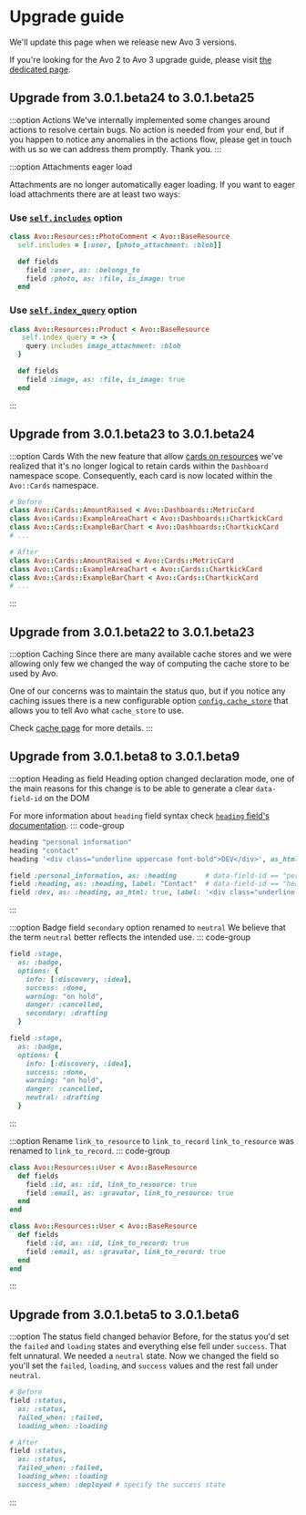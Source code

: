 # Upgrade guide

We'll update this page when we release new Avo 3 versions.

If you're looking for the Avo 2 to Avo 3 upgrade guide, please visit [the dedicated page](./avo-2-avo-3-upgrade).

## Upgrade from 3.0.1.beta24 to 3.0.1.beta25

:::option Actions
We've internally implemented some changes around actions to resolve certain bugs. No action is needed from your end, but if you happen to notice any anomalies in the actions flow, please get in touch with us so we can address them promptly. Thank you.
:::

:::option Attachments eager load

Attachments are no longer automatically eager loading. If you want to eager load attachments there are at least two ways:

### Use [`self.includes`](resources.html#self_includes) option

```ruby
class Avo::Resources::PhotoComment < Avo::BaseResource
  self.includes = [:user, [photo_attachment: :blob]]

  def fields
    field :user, as: :belongs_to
    field :photo, as: :file, is_image: true
  end
```

### Use [`self.index_query`](customization.html#custom-scope-for-index-page) option
```ruby
class Avo::Resources::Product < Avo::BaseResource
   self.index_query = -> {
    query.includes image_attachment: :blob
  }

  def fields
    field :image, as: :file, is_image: true
  end
```

:::

## Upgrade from 3.0.1.beta23 to 3.0.1.beta24

:::option Cards
With the new feature that allow [cards on resources](resources.html#cards)  we've realized that it's no longer logical to retain cards within the `Dashboard` namespace scope. Consequently, each card is now located within the `Avo::Cards` namespace.

```ruby
# Before
class Avo::Cards::AmountRaised < Avo::Dashboards::MetricCard
class Avo::Cards::ExampleAreaChart < Avo::Dashboards::ChartkickCard
class Avo::Cards::ExampleBarChart < Avo::Dashboards::ChartkickCard
# ...

# After
class Avo::Cards::AmountRaised < Avo::Cards::MetricCard
class Avo::Cards::ExampleAreaChart < Avo::Cards::ChartkickCard
class Avo::Cards::ExampleBarChart < Avo::Cards::ChartkickCard
# ...

```
:::


## Upgrade from 3.0.1.beta22 to 3.0.1.beta23
:::option Caching
Since there are many available cache stores and we were allowing only few we changed the way of computing the cache store to be used by Avo.

One of our concerns was to maintain the status quo, but if you notice any caching issues there is a new configurable option [`config.cache_store`](cache#custom-selection) that allows you to tell Avo what `cache_store` to use.

Check [cache page](cache) for more details.
:::

## Upgrade from 3.0.1.beta8 to 3.0.1.beta9
:::option Heading as field
Heading option changed declaration mode, one of the main reasons for this change is to be able to generate a clear `data-field-id` on the DOM

For more information about `heading` field syntax check [`heading` field's documentation](./fields/heading).
::: code-group
```ruby [Before]
heading "personal information"
heading "contact"
heading '<div class="underline uppercase font-bold">DEV</div>', as_html: true
```

```ruby [After]
field :personal_information, as: :heading       # data-field-id == "personal_information"
field :heading, as: :heading, label: "Contact"  # data-field-id == "heading"
field :dev, as: :heading, as_html: true, label: '<div class="underline uppercase font-bold">DEV</div>'
```
:::

:::option Badge field `secondary` option renamed to `neutral`
We believe that the term `neutral` better reflects the intended use.
::: code-group
```ruby {8} [Before]
field :stage,
  as: :badge,
  options: {
    info: [:discovery, :idea],
    success: :done,
    warning: "on hold",
    danger: :cancelled,
    secondary: :drafting
  }
```

```ruby {8} [After]
field :stage,
  as: :badge,
  options: {
    info: [:discovery, :idea],
    success: :done,
    warning: "on hold",
    danger: :cancelled,
    neutral: :drafting
  }
```
:::

:::option Rename `link_to_resource` to `link_to_record`
`link_to_resource` was renamed to `link_to_record`.
::: code-group
```ruby {3-4} [Before]
class Avo::Resources::User < Avo::BaseResource
  def fields
    field :id, as: :id, link_to_resource: true
    field :email, as: :gravatar, link_to_resource: true
  end
end
```

```ruby {3-4} [After]
class Avo::Resources::User < Avo::BaseResource
  def fields
    field :id, as: :id, link_to_record: true
    field :email, as: :gravatar, link_to_record: true
  end
end
```
:::

## Upgrade from 3.0.1.beta5 to 3.0.1.beta6

:::option The status field changed behavior
Before, for the status you'd set the `failed` and `loading` states and everything else fell under `success`. That felt unnatural. We needed a `neutral` state.
Now we changed the field so you'll set the `failed`, `loading`, and `success` values and the rest fall under `neutral`.

```ruby
# Before
field :status,
  as: :status,
  failed_when: :failed,
  loading_when: :loading

# After
field :status,
  as: :status,
  failed_when: :failed,
  loading_when: :loading
  success_when: :deployed # specify the success state
```
:::
